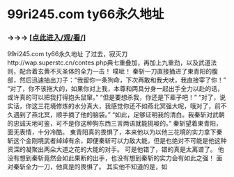 # 99ri245.com ty66永久地址

### →→→ <a href="http://3t3e.com/index.html">[点此进入/观/看/]</a>

99ri245.com ty66永久地址
了过去，寂灭刀http://wap.superstc.cn/contes.php典七重叠加，再加上九重劲，以及武道法则，配合着玄黄不灭圣体的全力一击！
    噗呲！
    秦斩一刀直接捅进了東青阳的腹部，然后迅速抽出刀子：“我留你一条狗命，下次再敢和我犬吠，我直接宰了你！”
    “对了，你不该拖大的，如果你对上我，本尊和两具分身一起出手全力以赴的话，或许真的可以把我打得抱头鼠窜。”
    “但是要想杀我，你还是下辈子吧！”
    “对了，说实话，你这三花境修炼的水分真大，我感觉你还不如燕北冥强大呢，哦对了，前不久遇到了燕北冥，顺手摘了他的脑袋。”
    “如此，足够证明我的清白。我秦斩对武朝的忠诚天地可鉴，可不是你这种狗东西三言两语就能挑唆的。”
    秦斩望着東青阳，面无表情，十分冷酷。
    東青阳真的畏惧了，本来他以为以他三花境的实力拿下秦斩这个金刚境武者绰绰有余，即便秦斩可以力敌大能，但是也绝对不可能是他这种资深的凝聚出两朵大道之花的大能的对手。
    可是他错了，错的真是太离谱了。
    他没有想到秦斩竟然会如此果断的出手，也没有想到秦斩的实力会有如此之强！
    面对秦斩全力一刀，他真是的畏惧了。
    其实他不知道的是，如
